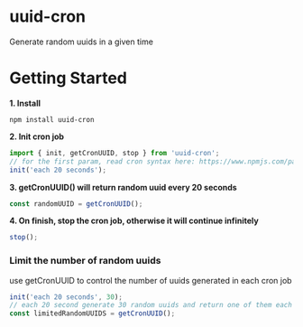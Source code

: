 # uuid-cron
Generate random uuids in a given time

# Getting Started

**1. Install**
```shell
npm install uuid-cron
```
**2. Init cron job**
```typescript
import { init, getCronUUID, stop } from 'uuid-cron';
// for the first param, read cron syntax here: https://www.npmjs.com/package/human-to-cron
init('each 20 seconds');
```

**3. getCronUUID() will return random uuid every 20 seconds**
```typescript
const randomUUID = getCronUUID();
```

**4. On finish, stop the cron job, otherwise it will continue infinitely**
```typescript
stop();
```

### Limit the number of random uuids
use getCronUUID to control the number of uuids generated in each cron job
```typescript
init('each 20 seconds', 30);
// each 20 second generate 30 random uuids and return one of them each time
const limitedRandomUUIDS = getCronUUID();
```
    

